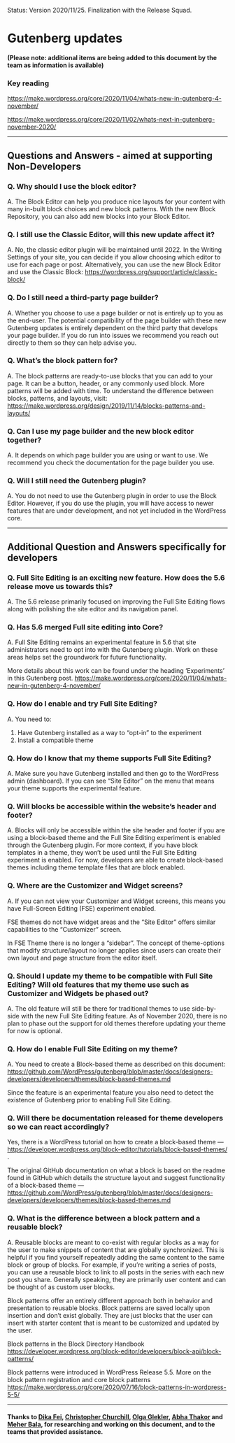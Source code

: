 Status: Version 2020/11/25. Finalization with the Release Squad.

# Gutenberg updates

**(Please note: additional items are being added to this document by the team as information is available)**

### Key reading
https://make.wordpress.org/core/2020/11/04/whats-new-in-gutenberg-4-november/ 

https://make.wordpress.org/core/2020/11/02/whats-next-in-gutenberg-november-2020/ 

***

## Questions and Answers - aimed at supporting Non-Developers 

### Q. Why should I use the block editor?
A. The Block Editor can help you produce nice layouts for your content with many in-built block choices and new block patterns. With the new Block Repository, you can also add new blocks into your Block Editor.


### Q. I still use the Classic Editor, will this new update affect it?
A. No, the classic editor plugin will be maintained until 2022. In the Writing Settings of your site, you can decide if you allow choosing which editor to use for each page or post. Alternatively, you can use the new Block Editor and use the Classic Block: https://wordpress.org/support/article/classic-block/


### Q. Do I still need a third-party page builder?
A. Whether you choose to use a page builder or not is entirely up to you as the end-user. The potential compatibility of the page builder with these new Gutenberg updates is entirely dependent on the third party that develops your page builder. If you do run into issues we recommend you reach out directly to them so they can help advise you.


### Q. What’s the block pattern for?
A. The block patterns are ready-to-use blocks that you can add to your page. It can be a button, header, or any commonly used block. More patterns will be added with time. To understand the difference between blocks, patterns, and layouts, visit: https://make.wordpress.org/design/2019/11/14/blocks-patterns-and-layouts/


### Q. Can I use my page builder and the new block editor together?
A. It depends on which page builder you are using or want to use. We recommend you check the documentation for the page builder you use.


### Q. Will I still need the Gutenberg plugin?
A. You do not need to use the Gutenberg plugin in order to use the Block Editor. However, if you do use the plugin, you will have access to newer features that are under development, and not yet included in the WordPress core.

***

## Additional Question and Answers specifically for developers  

### Q. Full Site Editing is an exciting new feature. How does the 5.6 release move us towards this?
A. The 5.6 release primarily focused on improving the Full Site Editing flows along with polishing the site editor and its navigation panel.


### Q. Has 5.6 merged Full site editing into Core?
A. Full Site Editing remains an experimental feature in 5.6 that site administrators need to opt into with the Gutenberg plugin. Work on these areas helps set the groundwork for future functionality.

More details about this work can be found under the heading ‘Experiments’ in this Gutenberg post. https://make.wordpress.org/core/2020/11/04/whats-new-in-gutenberg-4-november/

### Q. How do I enable and try Full Site Editing?
A. You need to:

1. Have Gutenberg installed as a way to “opt-in” to the experiment
2. Install a compatible theme


### Q. How do I know that my theme supports Full Site Editing?
A. Make sure you have Gutenberg installed and then go to the WordPress admin (dashboard). If you can see “Site Editor” on the menu that means your theme supports the experimental feature.


### Q. Will blocks be accessible within the website’s header and footer?
A. Blocks will only be accessible within the site header and footer if you are using a block-based theme and the Full Site Editing experiment is enabled through the Gutenberg plugin. For more context, if you have block templates in a theme, they won’t be used until the Full Site Editing experiment is enabled. For now, developers are able to create block-based themes including theme template files that are block enabled. 


### Q. Where are the Customizer and Widget screens?
A. If you can not view your Customizer and Widget screens, this means you have Full-Screen Editing (FSE) experiment enabled.

FSE themes do not have widget areas and the “Site Editor” offers similar capabilities to the “Customizer” screen.

In FSE Theme there is no longer a “sidebar”. The concept of theme-options that modify structure/layout no longer applies since users can create their own layout and page structure from the editor itself.


### Q. Should I update my theme to be compatible with Full Site Editing? Will old features that my theme use such as Customizer and Widgets be phased out?
A. The old feature will still be there for traditional themes to use side-by-side with the new Full Site Editing feature. As of November 2020, there is no plan to phase out the support for old themes therefore updating your theme for now is optional. 


### Q. How do I enable Full Site Editing on my theme?
A. You need to create a Block-based theme as described on this document: 
https://github.com/WordPress/gutenberg/blob/master/docs/designers-developers/developers/themes/block-based-themes.md

Since the feature is an experimental feature you also need to detect the existence of Gutenberg prior to enabling Full Site Editing.


### Q. Will there be documentation released for theme developers so we can react accordingly?

Yes, there is a WordPress tutorial on how to create a block-based theme — https://developer.wordpress.org/block-editor/tutorials/block-based-themes/ .

The original GitHub documentation on what a block is based on the readme found in GitHub which details the structure layout and suggest functionality of a block-based theme — https://github.com/WordPress/gutenberg/blob/master/docs/designers-developers/developers/themes/block-based-themes.md


### Q. What is the difference between a block pattern and a reusable block?
A. Reusable blocks are meant to co-exist with regular blocks as a way for the user to make snippets of content that are globally synchronized. This is helpful if you find yourself repeatedly adding the same content to the same block or group of blocks. For example, if you’re writing a series of posts, you can use a reusable block to link to all posts in the series with each new post you share. Generally speaking, they are primarily user content and can be thought of as custom user blocks.

Block patterns offer an entirely different approach both in behavior and presentation to reusable blocks. Block patterns are saved locally upon insertion and don’t exist globally. They are just blocks that the user can insert with starter content that is meant to be customized and updated by the user.

Block patterns in the Block Directory Handbook
https://developer.wordpress.org/block-editor/developers/block-api/block-patterns/ 

Block patterns were introduced in WordPress Release 5.5. More on the block pattern registration and core block patterns
https://make.wordpress.org/core/2020/07/16/block-patterns-in-wordpress-5-5/ 


***


#### Thanks to [Dika Fei](https://profiles.wordpress.org/jellypixel/), [Christopher Churchill](https://profiles.wordpress.org/vimes1984/), [Olga Glekler](https://profiles.wordpress.org/oglekler/), [Abha Thakor](https://profiles.wordpress.org/webcommsat/) and [Meher Bala](https://profiles.wordpress.org/meher/), for researching and working on this document, and to the teams that provided assistance. 




